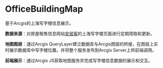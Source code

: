 # OfficeBuildingMap
基于Arcgis的上海写字楼信息展示。

**数据来源**：对房屋租售信息网站[安居客](https://shanghai.anjuke.com/)的上海写字楼页面进行定期爬取和更新。

**地图图层**：通过Arcgis QueryLayer建立数据库与Arcgis图层的桥接，在图层上实时展示数据库中写字楼位置。并将整个服务发布到Arcgis Server上供前端调用。

**前端展示**：通过Arcgis JS获取地图服务并完成写字楼信息数据的展示和交互。
